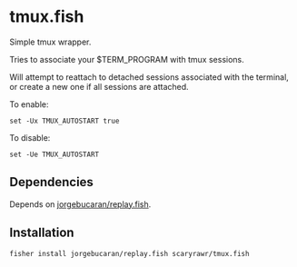 # tmux.fish

Simple tmux wrapper.

Tries to associate your $TERM_PROGRAM with tmux sessions.

Will attempt to reattach to detached sessions associated with the terminal, or create a new one if all sessions are attached.

To enable:

```fish
set -Ux TMUX_AUTOSTART true
```

To disable:

```fish
set -Ue TMUX_AUTOSTART
```

## Dependencies

Depends on [jorgebucaran/replay.fish](https://github.com/jorgebucaran/replay.fish).

## Installation

```fish
fisher install jorgebucaran/replay.fish scaryrawr/tmux.fish
```
